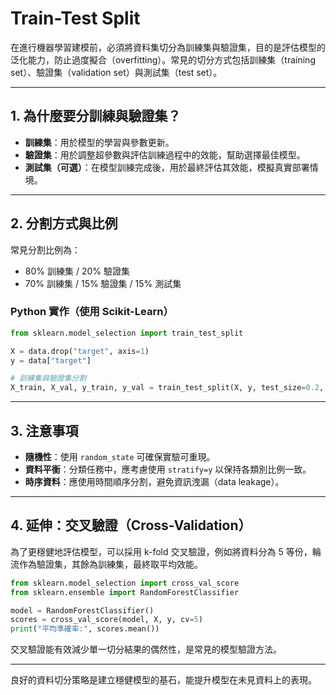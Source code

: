 # Train-Test Split

在進行機器學習建模前，必須將資料集切分為訓練集與驗證集，目的是評估模型的泛化能力，防止過度擬合（overfitting）。常見的切分方式包括訓練集（training set）、驗證集（validation set）與測試集（test set）。

---

## 1. 為什麼要分訓練與驗證集？

* **訓練集**：用於模型的學習與參數更新。
* **驗證集**：用於調整超參數與評估訓練過程中的效能，幫助選擇最佳模型。
* **測試集（可選）**：在模型訓練完成後，用於最終評估其效能，模擬真實部署情境。

---

## 2. 分割方式與比例

常見分割比例為：

* 80% 訓練集 / 20% 驗證集
* 70% 訓練集 / 15% 驗證集 / 15% 測試集

### Python 實作（使用 Scikit-Learn）

```python
from sklearn.model_selection import train_test_split

X = data.drop("target", axis=1)
y = data["target"]

# 訓練集與驗證集分割
X_train, X_val, y_train, y_val = train_test_split(X, y, test_size=0.2, random_state=42)
```

---

## 3. 注意事項

* **隨機性**：使用 `random_state` 可確保實驗可重現。
* **資料平衡**：分類任務中，應考慮使用 `stratify=y` 以保持各類別比例一致。
* **時序資料**：應使用時間順序分割，避免資訊洩漏（data leakage）。

---

## 4. 延伸：交叉驗證（Cross-Validation）

為了更穩健地評估模型，可以採用 k-fold 交叉驗證，例如將資料分為 5 等份，輪流作為驗證集，其餘為訓練集，最終取平均效能。

```python
from sklearn.model_selection import cross_val_score
from sklearn.ensemble import RandomForestClassifier

model = RandomForestClassifier()
scores = cross_val_score(model, X, y, cv=5)
print("平均準確率:", scores.mean())
```

交叉驗證能有效減少單一切分結果的偶然性，是常見的模型驗證方法。

---

良好的資料切分策略是建立穩健模型的基石，能提升模型在未見資料上的表現。

